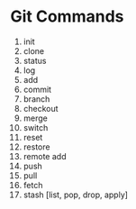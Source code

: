 # Git Commands
1. init
2. clone
3. status
4. log
5. add
6. commit
7. branch
8. checkout
9. merge
10. switch
11. reset
12. restore
13. remote add
14. push
15. pull
16. fetch
17. stash [list, pop, drop, apply]